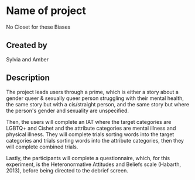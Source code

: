 # Name of project

No Closet for these Biases

## Created by

Sylvia and Amber

## Description

The project leads users through a prime, which is either a story about a gender queer & sexually queer person struggling with their mental health, the same story but with a cis/straight person, and the same story but where the person's gender and sexuality are unspecified. 

Then, the users will complete an IAT where the target categories are LGBTQ+ and Cishet and the attribute categories are mental illness and physical illness. They will complete trials sorting words into the target categories and trials sorting words into the attribute categories, then they will complete combined trials.

Lastly, the participants will complete a questionnaire, which, for this experiment, is the Heteronormative Attitudes and Beliefs scale (Habarth, 2013), before being directed to the debrief screen.